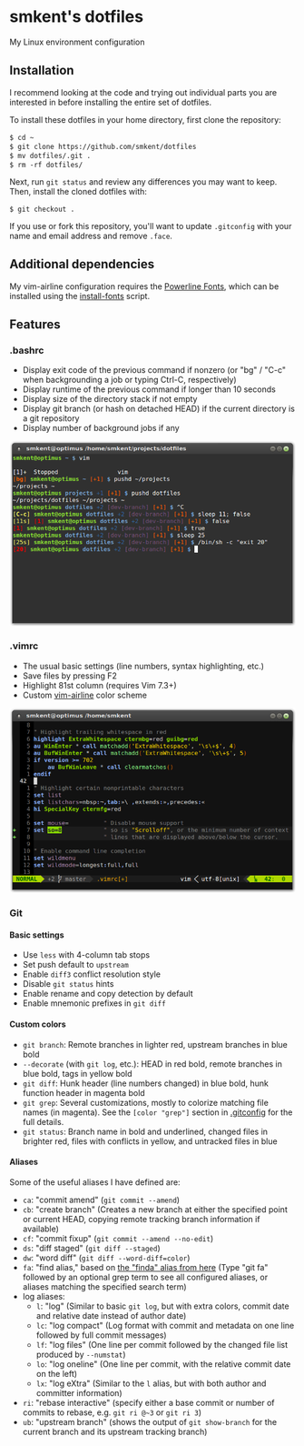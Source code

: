 # smkent's dotfiles

My Linux environment configuration

## Installation

I recommend looking at the code and trying out individual parts you are
interested in before installing the entire set of dotfiles.

To install these dotfiles in your home directory, first clone the repository:

```shell
$ cd ~
$ git clone https://github.com/smkent/dotfiles
$ mv dotfiles/.git .
$ rm -rf dotfiles/
```

Next, run `git status` and review any differences you may want to keep. Then,
install the cloned dotfiles with:

```shell
$ git checkout .
```

If you use or fork this repository, you'll want to update `.gitconfig` with
your name and email address and remove `.face`.

## Additional dependencies

My vim-airline configuration requires the
[Powerline Fonts](https://github.com/powerline/fonts), which can be installed
using the [install-fonts](/.dotfiles/bin/install-fonts) script.

## Features

### .bashrc

* Display exit code of the previous command if nonzero (or "bg" / "C-c" when
backgrounding a job or typing Ctrl-C, respectively)
* Display runtime of the previous command if longer than 10 seconds
* Display size of the directory stack if not empty
* Display git branch (or hash on detached HEAD) if the current directory is a
git repository
* Display number of background jobs if any

![screenshot of .bashrc in action](/.dotfiles/img/screenshot-bashrc.png)

### .vimrc

* The usual basic settings (line numbers, syntax highlighting, etc.)
* Save files by pressing F2
* Highlight 81st column (requires Vim 7.3+)
* Custom [vim-airline](https://github.com/vim-airline/vim-airline) color scheme

![vim screenshot](/.dotfiles/img/screenshot-vim.png)

### Git

#### Basic settings

* Use `less` with 4-column tab stops
* Set push default to `upstream`
* Enable `diff3` conflict resolution style
* Disable `git status` hints
* Enable rename and copy detection by default
* Enable mnemonic prefixes in `git diff`

#### Custom colors

* `git branch`: Remote branches in lighter red, upstream branches in blue bold
* `--decorate` (with `git log`, etc.): HEAD in red bold, remote branches in
blue bold, tags in yellow bold
* `git diff`: Hunk header (line numbers changed) in blue bold, hunk function
header in magenta bold
* `git grep`: Several customizations, mostly to colorize matching file names
(in magenta). See the `[color "grep"]` section in [.gitconfig](/.gitconfig) for
the full details.
* `git status`: Branch name in bold and underlined, changed files in brighter
red, files with conflicts in yellow, and untracked files in blue

#### Aliases

Some of the useful aliases I have defined are:

* `ca`: "commit amend" (`git commit --amend`)
* `cb`: "create branch" (Creates a new branch at either the specified point or
current HEAD, copying remote tracking branch information if available)
* `cf`: "commit fixup" (`git commit --amend --no-edit`)
* `ds`: "diff staged" (`git diff --staged`)
* `dw`: "word diff" (`git diff --word-diff=color`)
* `fa`: "find alias," based on [the "finda" alias from
here](http://brettterpstra.com/2014/08/04/shell-tricks-one-git-alias-to-rule-them-all/)
(Type "git fa" followed by an optional grep term to see all configured aliases,
or aliases matching the specified search term)
* log aliases:
  * `l`: "log" (Similar to basic `git log`, but with extra colors, commit date
and relative date instead of author date)
  * `lc`: "log compact" (Log format with commit and metadata on one line
followed by full commit messages)
  * `lf`: "log files" (One line per commit followed by the changed file list
produced by `--numstat`)
  * `lo`: "log oneline" (One line per commit, with the relative commit date on
the left)
  * `lx`: "log eXtra" (Similar to the `l` alias, but with both author and
committer information)
* `ri`: "rebase interactive" (specify either a base commit or number of commits
to rebase, e.g. `git ri @~3` or `git ri 3`)
* `ub`: "upstream branch" (shows the output of `git show-branch` for the
current branch and its upstream tracking branch)

